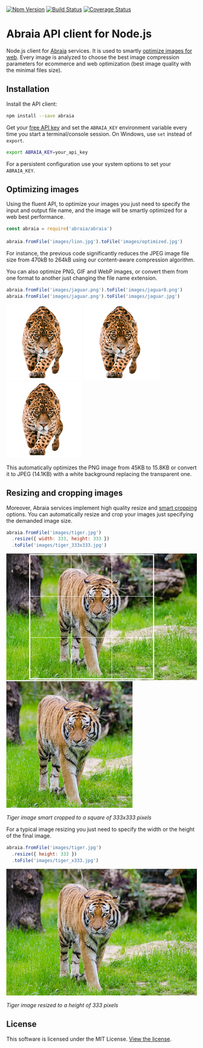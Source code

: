 [![Npm Version](https://img.shields.io/npm/v/abraia.svg?style=flat-square)](https://www.npmjs.com/package/abraia)
[![Build Status](https://img.shields.io/travis/abraia/abraia-nodejs.svg?style=flat-square)](https://travis-ci.org/abraia/abraia-nodejs)
[![Coverage Status](https://img.shields.io/coveralls/github/abraia/abraia-nodejs.svg?style=flat-square)](https://coveralls.io/github/abraia/abraia-nodejs)

# Abraia API client for Node.js

Node.js client for [Abraia](https://abraia.me) services. It is used to smartly
[optimize images for web](https://abraia.me/docs/image-optimization). Every
image is analyzed to choose the best image compression parameters for ecommerce
and web optimization (best image quality with the minimal files size).

## Installation

Install the API client:

```sh
npm install --save abraia
```

Get your [free API key](https://abraia.me/docs/getting-started) and set the
`ABRAIA_KEY` environment variable every time you start a terminal/console
session. On Windows, use `set` instead of `export`.

```sh
export ABRAIA_KEY=your_api_key
```

For a persistent configuration use your system options to set your `ABRAIA_KEY`.

## Optimizing images

Using the fluent API, to optimize your images you just need to specify the input
and output file name, and the image will be smartly optimized for a web best
performance.

```js
const abraia = require('abraia/abraia')

abraia.fromFile('images/lion.jpg').toFile('images/optimized.jpg')
```

For instance, the previous code significantly reduces the JPEG image file size
from 470kB to 264kB using our content-aware compression algorithm.

You can also optimize PNG, GIF and WebP images, or convert them from one format
to another just changing the file name extension.

```js
abraia.fromFile('images/jaguar.png').toFile('images/jaguar8.png')
abraia.fromFile('images/jaguar.png').toFile('images/jaguar.jpg')
```

![PNG jaguar](https://github.com/abraia/abraia-nodejs/raw/master/images/jaguar.png)
![PNG8 jaguar](https://github.com/abraia/abraia-nodejs/raw/master/images/jaguar8.png)
![JPEG jaguar](https://github.com/abraia/abraia-nodejs/raw/master/images/jaguar.jpg)

This automatically optimizes the PNG image from 45KB to 15.8KB or convert it to
JPEG (14.1KB) with a white background replacing the transparent one.

## Resizing and cropping images

Moreover, Abraia services implement high quality resize and [smart cropping](
https://abraia.me/docs/smart-cropping) options. You can automatically resize and
crop your images just specifying the demanded image size.

```js
abraia.fromFile('images/tiger.jpg')
  .resize({ width: 333, height: 333 })
  .toFile('images/tiger_333x333.jpg')
```

![Resized tiger image](https://github.com/abraia/abraia-nodejs/raw/master/images/tiger_503x333.jpg)
![Smart cropped tiger](https://github.com/abraia/abraia-nodejs/raw/master/images/tiger_333x333.jpg)

*Tiger image smart cropped to a square of 333x333 pixels*

For a typical image resizing you just need to specify the width or the height of
the final image.

```js
abraia.fromFile('images/tiger.jpg')
  .resize({ height: 333 })
  .toFile('images/tiger_x333.jpg')
```

![Resized tiger image](https://github.com/abraia/abraia-nodejs/raw/master/images/tiger_x333.jpg)

*Tiger image resized to a height of 333 pixels*

## License

This software is licensed under the MIT License. [View the license](LICENSE).
